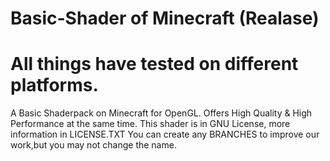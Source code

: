 # Basic-Shader of Minecraft (Realase)
# All things have tested on different platforms.
A Basic Shaderpack on Minecraft for OpenGL.
Offers High Quality & High Performance at the same time.
This shader is in GNU License, more information in LICENSE.TXT
You can create any BRANCHES to improve our work,but you may not change the name.
